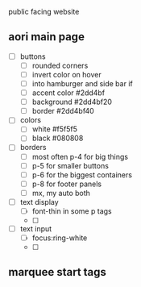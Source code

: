 
public facing website

## aori main page
- [ ] buttons
  - [ ] rounded corners
  - [ ] invert color on hover
  - [ ] into hamburger and side bar if
  - [ ] accent color #2dd4bf
  - [ ] background  #2dd4bf20
  - [ ] border #2dd4bf40

- [ ] colors
  - [ ] white #f5f5f5
  - [ ] black #080808

- [ ] borders
  - [ ] most often p-4 for big things
  - [ ] p-5 for smaller buttons
  - [ ] p-6 for the biggest containers
  - [ ] p-8 for footer panels
  - [ ] mx, my auto both

- [ ] text display
  - [ ] font-thin in some p tags
  - [ ] 

- [ ] text input
  - [ ] focus:ring-white
  - [ ] 


## marquee start tags
<div class="marquee-container flex items-center" style="--pause-on-hover: running; --pause-on-click: running; --width: 100%; --transform: none;"><div class="marquee" style="--play: running; --direction: normal; --duration: 6.398928833007813s; --delay: 0s; --iteration-count: infinite; --min-width: 100%;"><div class="initial-child-container"><div class="child" style="--transform: none;"><svg class="h-[55px] lg:h-[90px] my-auto mt-2 text-white group-hover/button:text-black" viewBox="0 0 1808 111" fill="none" xmlns="http://www.w3.org/2000/svg">

